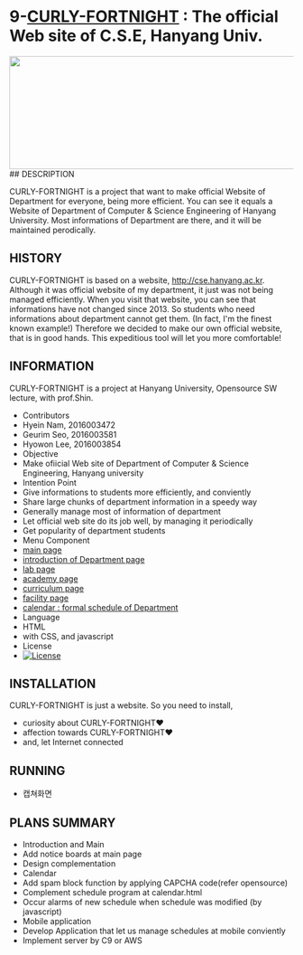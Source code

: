 9-[CURLY-FORTNIGHT](https://github.com/namhyein/CURLY-FORTNIGHT)  :   The official Web site of C.S.E, Hanyang Univ.
===============================================================
<img src="http://postfiles4.naver.net/MjAxNjExMTZfMTMy/MDAxNDc5MjU3OTEyMzg0.-2uzsAd8seTEdC0fAdsfzTK5YcNloGA497zpEAl3NuMg.1XdNfustDDvzwg2zwjWaN084OW01-axqyOVpx2TCO_og.PNG.skgpdls11/%EC%8A%A4%ED%81%AC%EB%A6%B0%EC%83%B7_2016-11-16_%EC%98%A4%EC%A0%84_9.56.50.png?type=w3" height="200" width="530">
## DESCRIPTION

CURLY-FORTNIGHT is a project that want to make official Website of Department for everyone, being more efficient.
You can see it equals a Website of Department of Computer & Science Engineering of Hanyang University.
Most informations of Department are there, and it will be maintained perodically.

## HISTORY

CURLY-FORTNIGHT is based on a website, http://cse.hanyang.ac.kr. Although it was official website of my department, it just was not being managed efficiently. 
When you visit that website, you can see that informations have not changed since 2013.
So students who need informations about department cannot get them. (In fact, I'm the finest known example!)
Therefore we decided to make our own official website, that is in good hands.
This expeditious tool will let you more comfortable!


## INFORMATION
CURLY-FORTNIGHT is a project at Hanyang University, Opensource SW lecture, with prof.Shin.

* Contributors
 * Hyein Nam, 2016003472
 * Geurim Seo, 2016003581
 * Hyowon Lee, 2016003854
* Objective
 * Make ofiicial Web site of Department of Computer & Science Engineering, Hanyang university
* Intention Point
 * Give informations to students more efficiently, and conviently
 * Share large chunks of department information in a speedy way
 * Generally manage most of information of department
 * Let official web site do its job well, by managing it periodically
 * Get popularity of department students
* Menu Component
 * [main page](https://github.com/namhyein/CURLY-FORTNIGHT/tree/master/main)
 * [introduction of Department page](https://github.com/namhyein/CURLY-FORTNIGHT/tree/master/introduction/src/1_Introduction)
 * [lab page](https://github.com/namhyein/CURLY-FORTNIGHT/tree/master/introduction/src/2_LAB)
 * [academy page](https://github.com/namhyein/CURLY-FORTNIGHT/tree/master/introduction/src/3_academy)
 * [curriculum page](https://github.com/namhyein/CURLY-FORTNIGHT/tree/master/introduction/src/4_Curriculum)
 * [facility page](https://github.com/namhyein/CURLY-FORTNIGHT/tree/master/introduction/src/5_Facility) 
 * [calendar : formal schedule of Department](https://github.com/namhyein/CURLY-FORTNIGHT/tree/master/calendar)
* Language
 * HTML
  * with CSS, and javascript
* License
 * [![License](https://img.shields.io/badge/license-GPLv3-green.svg)](http://www.gnu.org/licenses/gpl-3.0.html)

## INSTALLATION

CURLY-FORTNIGHT is just a website. So you need to install,

* curiosity about CURLY-FORTNIGHT❤
* affection towards CURLY-FORTNIGHT❤
* and, let Internet connected

## RUNNING

* 캡쳐화면

## PLANS SUMMARY

* Introduction and Main
 * Add notice boards at main page
 * Design complementation
* Calendar
 * Add spam block function by applying CAPCHA code(refer opensource)
 * Complement schedule program at calendar.html
 * Occur alarms of new schedule when schedule was modified (by javascript)
* Mobile application
 * Develop Application that let us manage schedules at mobile conviently
* Implement server by C9 or AWS

